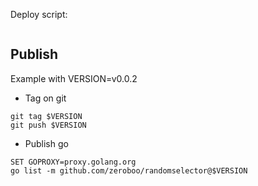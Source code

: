 Deploy script:
```console
```

## Publish

Example with VERSION=v0.0.2

- Tag on git

```console
git tag $VERSION
git push $VERSION
```

- Publish go

```console
SET GOPROXY=proxy.golang.org 
go list -m github.com/zeroboo/randomselector@$VERSION
```

